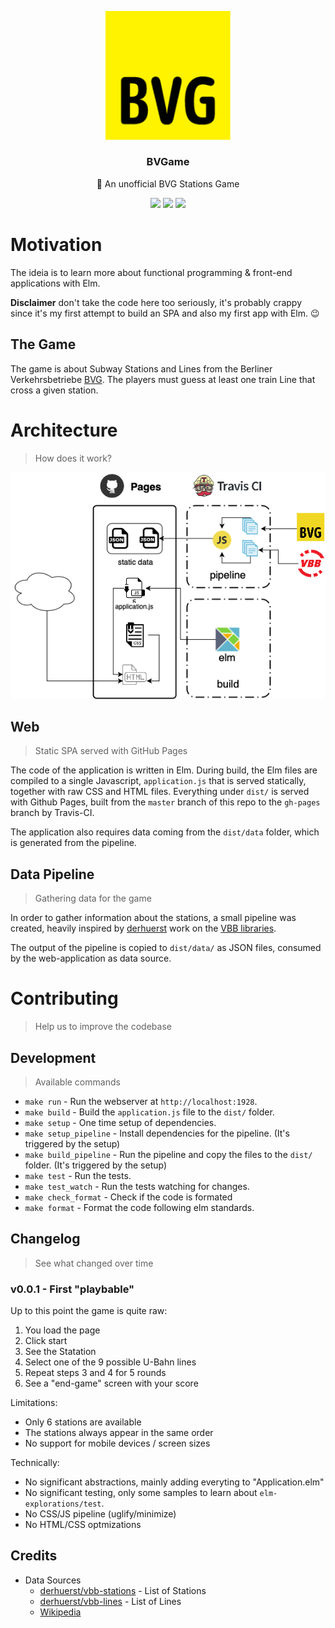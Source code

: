 <p align="center">
  <img src="https://github.com/marceloboeira/BVGame/blob/master/docs/bvg-logo.gif?raw=true" width="200">
  <h3 align="center">BVGame</h3>
  <p align="center">💛 An unofficial BVG Stations Game<p>
  <p align="center">
    <a href="https://travis-ci.org/marceloboeira/BVGame"><img src="https://img.shields.io/travis/marceloboeira/BVGame.svg?maxAge=360"></a>
    <a href="http://github.com/marceloboeira/BVGame/releases"><img src="https://img.shields.io/github/release/marceloboeira/BVGame.svg?maxAge=360"></a>
    <a href="https://marceloboeira.com/BVGame"><img src="https://img.shields.io/badge/access-BVGame-f0d722.svg?maxAge=360"></a>
  </p>
</p>

# Motivation

The ideia is to learn more about functional programming & front-end applications with Elm.

**Disclaimer** don't take the code here too seriously, it's probably crappy since it's my first attempt to build an SPA and also my first app with Elm. 😉

## The Game

The game is about Subway Stations and Lines from the Berliner Verkehrsbetriebe [BVG](https://www.bvg.de/en). The players must guess at least one train Line that cross a given station.

# Architecture
> How does it work?

<a href="https://marceloboeira.com/BVGame">
  <img src="https://github.com/marceloboeira/BVGame/blob/master/docs/diagram.png?raw=true">
</a>

## Web
> Static SPA served with GitHub Pages

The code of the application is written in Elm. During build, the Elm files are compiled to a single Javascript, `application.js` that is served statically, together with raw CSS and HTML files. Everything under `dist/` is served with Github Pages, built from the `master` branch of this repo to the `gh-pages` branch by Travis-CI.

The application also requires data coming from the `dist/data` folder, which is generated from the pipeline.

## Data Pipeline
> Gathering data for the game

In order to gather information about the stations, a small pipeline was created, heavily inspired by [derhuerst](https://github.com/derhuerst) work on the [VBB libraries](https://github.com/derhuerst/vbb-modules).

The output of the pipeline is copied to `dist/data/` as JSON files, consumed by the web-application as data source.

# Contributing
> Help us to improve the codebase

## Development
> Available commands

* `make run` - Run the webserver at `http://localhost:1928`.
* `make build` - Build the `application.js` file to the `dist/` folder.
* `make setup` - One time setup of dependencies.
* `make setup_pipeline` - Install dependencies for the pipeline. (It's triggered by the setup)
* `make build_pipeline` - Run the pipeline and copy the files to the `dist/` folder.  (It's triggered by the setup)
* `make test` - Run the tests.
* `make test_watch` - Run the tests watching for changes.
* `make check_format` - Check if the code is formated
* `make format` - Format the code following elm standards.

## Changelog
> See what changed over time

### v0.0.1 - First "playbable"

Up to this point the game is quite raw:

1. You load the page
2. Click start
3. See the Statation
4. Select one of the 9 possible U-Bahn lines
5. Repeat steps 3 and 4 for 5 rounds
6. See a "end-game" screen with your score

Limitations:

* Only 6 stations are available
* The stations always appear in the same order
* No support for mobile devices / screen sizes

Technically:

* No significant abstractions, mainly adding everyting to "Application.elm"
* No significant testing, only some samples to learn about `elm-explorations/test`.
* No CSS/JS pipeline (uglify/minimize)
* No HTML/CSS optmizations

## Credits

* Data Sources
  * [derhuerst/vbb-stations](https://github.com/derhuerst/vbb-stations) - List of Stations
  * [derhuerst/vbb-lines](https://github.com/derhuerst/vbb-lines) - List of Lines
  * [Wikipedia](https://de.wikipedia.org/wiki/Liste_der_Berliner_U-Bahnhöfe)
